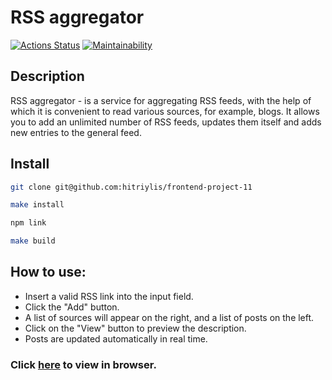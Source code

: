 # RSS aggregator
[![Actions Status](https://github.com/hitriylis/frontend-project-11/workflows/hexlet-check/badge.svg)](https://github.com/hitriylis/frontend-project-11/actions) [![Maintainability](https://api.codeclimate.com/v1/badges/217960c8e110bac3f98a/maintainability)](https://codeclimate.com/github/hitriylis/RSS-aggregator/maintainability)

## Description

RSS aggregator - is a service for aggregating RSS feeds, with the help of which it is convenient to read various sources, for example, blogs. It allows you to add an unlimited number of RSS feeds, updates them itself and adds new entries to the general feed.

## Install

```bash
git clone git@github.com:hitriylis/frontend-project-11
```
```bash
make install
```
```bash
npm link
```
```bash
make build
```

## How to use:
* Insert a valid RSS link into the input field.
* Click the "Add" button.
* A list of sources will appear on the right, and a list of posts on the left.
* Click on the "View" button to preview the description.
* Posts are updated automatically in real time.

### Click [here](https://frontend-project-11-navy-xi.vercel.app/) to view in browser.
